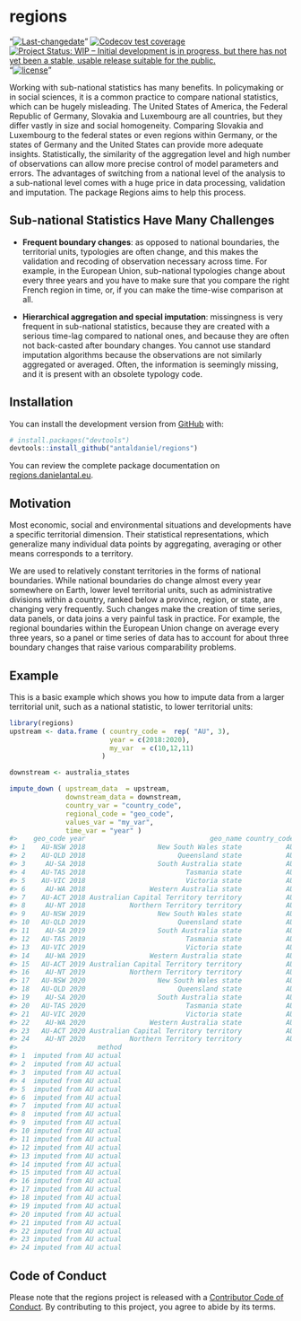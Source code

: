 
<!-- README.md is generated from README.Rmd. Please edit that file -->

# regions

<!-- badges: start -->

“[![Last-changedate](https://img.shields.io/badge/last%20change-2020--05--03-yellowgreen.svg)](/commits/master)”
[![Codecov test
coverage](https://codecov.io/gh/antaldaniel/regions/branch/master/graph/badge.svg)](https://codecov.io/gh/antaldaniel/regions?branch=master)
[![Project Status: WIP – Initial development is in progress, but there
has not yet been a stable, usable release suitable for the
public.](https://www.repostatus.org/badges/latest/wip.svg)](https://www.repostatus.org/#wip)
“[![license](https://img.shields.io/badge/license-GPL--3-blue.svg)](https://www.gnu.org/licenses/gpl-3.0.en.html)”

<!-- badges: end -->

Working with sub-national statistics has many benefits. In policymaking
or in social sciences, it is a common practice to compare national
statistics, which can be hugely misleading. The United States of
America, the Federal Republic of Germany, Slovakia and Luxembourg are
all countries, but they differ vastly in size and social homogeneity.
Comparing Slovakia and Luxembourg to the federal states or even regions
within Germany, or the states of Germany and the United States can
provide more adequate insights. Statistically, the similarity of the
aggregation level and high number of observations can allow more precise
control of model parameters and errors. The advantages of switching from
a national level of the analysis to a sub-national level comes with a
huge price in data processing, validation and imputation. The package
Regions aims to help this process.

## Sub-national Statistics Have Many Challenges

  - **Frequent boundary changes**: as opposed to national boundaries,
    the territorial units, typologies are often change, and this makes
    the validation and recoding of observation necessary across time.
    For example, in the European Union, sub-national typologies change
    about every three years and you have to make sure that you compare
    the right French region in time, or, if you can make the time-wise
    comparison at all.

  - **Hierarchical aggregation and special imputation**: missingness is
    very frequent in sub-national statistics, because they are created
    with a serious time-lag compared to national ones, and because they
    are often not back-casted after boundary changes. You cannot use
    standard imputation algorithms because the observations are not
    similarly aggregated or averaged. Often, the information is
    seemingly missing, and it is present with an obsolete typology code.

## Installation

You can install the development version from
[GitHub](https://github.com/) with:

``` r
# install.packages("devtools")
devtools::install_github("antaldaniel/regions")
```

You can review the complete package documentation on
[regions.danielantal.eu](http://regions.danielantal.eu/).

## Motivation

Most economic, social and environmental situations and developments have
a specific territorial dimension. Their statistical representations,
which generalize many individual data points by aggregating, averaging
or other means corresponds to a territory.

We are used to relatively constant territories in the forms of national
boundaries. While national boundaries do change almost every year
somewhere on Earth, lower level territorial units, such as
administrative divisions within a country, ranked below a province,
region, or state, are changing very frequently. Such changes make the
creation of time series, data panels, or data joins a very painful task
in practice. For example, the regional boundaries within the European
Union change on average every three years, so a panel or time series of
data has to account for about three boundary changes that raise various
comparability problems.

## Example

This is a basic example which shows you how to impute data from a larger
territorial unit, such as a national statistic, to lower territorial
units:

``` r
library(regions)
upstream <- data.frame ( country_code =  rep( "AU", 3),
                         year = c(2018:2020),
                         my_var  = c(10,12,11)
                       )

downstream <- australia_states

impute_down ( upstream_data  = upstream,
              downstream_data = downstream,
              country_var = "country_code",
              regional_code = "geo_code",
              values_var = "my_var",
              time_var = "year" )
#>    geo_code year                               geo_name country_code my_var
#> 1    AU-NSW 2018                  New South Wales state           AU     10
#> 2    AU-QLD 2018                       Queensland state           AU     10
#> 3     AU-SA 2018                  South Australia state           AU     10
#> 4    AU-TAS 2018                         Tasmania state           AU     10
#> 5    AU-VIC 2018                         Victoria state           AU     10
#> 6     AU-WA 2018                Western Australia state           AU     10
#> 7    AU-ACT 2018 Australian Capital Territory territory           AU     10
#> 8     AU-NT 2018           Northern Territory territory           AU     10
#> 9    AU-NSW 2019                  New South Wales state           AU     12
#> 10   AU-QLD 2019                       Queensland state           AU     12
#> 11    AU-SA 2019                  South Australia state           AU     12
#> 12   AU-TAS 2019                         Tasmania state           AU     12
#> 13   AU-VIC 2019                         Victoria state           AU     12
#> 14    AU-WA 2019                Western Australia state           AU     12
#> 15   AU-ACT 2019 Australian Capital Territory territory           AU     12
#> 16    AU-NT 2019           Northern Territory territory           AU     12
#> 17   AU-NSW 2020                  New South Wales state           AU     11
#> 18   AU-QLD 2020                       Queensland state           AU     11
#> 19    AU-SA 2020                  South Australia state           AU     11
#> 20   AU-TAS 2020                         Tasmania state           AU     11
#> 21   AU-VIC 2020                         Victoria state           AU     11
#> 22    AU-WA 2020                Western Australia state           AU     11
#> 23   AU-ACT 2020 Australian Capital Territory territory           AU     11
#> 24    AU-NT 2020           Northern Territory territory           AU     11
#>                    method
#> 1  imputed from AU actual
#> 2  imputed from AU actual
#> 3  imputed from AU actual
#> 4  imputed from AU actual
#> 5  imputed from AU actual
#> 6  imputed from AU actual
#> 7  imputed from AU actual
#> 8  imputed from AU actual
#> 9  imputed from AU actual
#> 10 imputed from AU actual
#> 11 imputed from AU actual
#> 12 imputed from AU actual
#> 13 imputed from AU actual
#> 14 imputed from AU actual
#> 15 imputed from AU actual
#> 16 imputed from AU actual
#> 17 imputed from AU actual
#> 18 imputed from AU actual
#> 19 imputed from AU actual
#> 20 imputed from AU actual
#> 21 imputed from AU actual
#> 22 imputed from AU actual
#> 23 imputed from AU actual
#> 24 imputed from AU actual
```

## Code of Conduct

Please note that the regions project is released with a [Contributor
Code of
Conduct](https://contributor-covenant.org/version/2/0/CODE_OF_CONDUCT.html).
By contributing to this project, you agree to abide by its terms.
